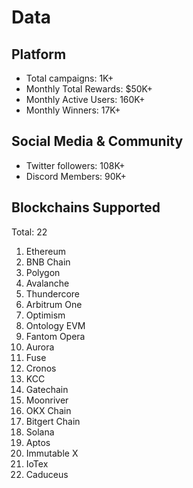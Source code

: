 # Data

## Platform

- Total campaigns: 1K+
- Monthly Total Rewards: $50K+
- Monthly Active Users: 160K+
- Monthly Winners: 17K+

## Social Media & Community

- Twitter followers: 108K+
- Discord Members: 90K+

## Blockchains Supported

Total: 22

1. Ethereum
2. BNB Chain
3. Polygon
4. Avalanche
5. Thundercore
6. Arbitrum One
7. Optimism
8. Ontology EVM
9. Fantom Opera
10. Aurora
11. Fuse
12. Cronos
13. KCC
14. Gatechain
15. Moonriver
16. OKX Chain
17. Bitgert Chain
18. Solana
19. Aptos
20. Immutable X
21. IoTex
22. Caduceus